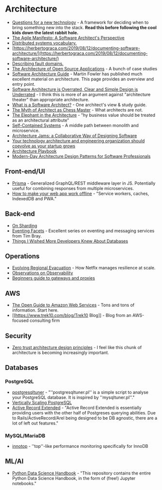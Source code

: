 # Architecture

  * [Questions for a new technology](https://kellanem.com/notes/new-tech) - A framework for deciding when to bring something new into the stack. **Read this before following the cool kids down the latest rabbit hole.**
  * [The Agile Manifesto: A Software Architect's Perspective ](https://www.infoq.com/articles/architect-agile-manifesto/)
  * [Distributed systems vocabulary.](https://lethain.com/distributed-systems-vocabulary/)
  * [https://herbertograca.com/2019/08/12/documenting-software-architecture/](https://herbertograca.com/2019/08/12/documenting-software-architecture/)
  * [Describing fault domains.](https://lethain.com/fault-domains/)
  * [The Architecture of Open Source Applications](http://www.aosabook.org/en/index.html) - A bunch of case studies
  * [Software Architecture Guide](https://martinfowler.com/architecture/) - Martin Fowler has published much excellent material on architecture. This page provides an overview and entry point.
  * [Software Architecture is Overrated, Clear and Simple Design is Underrated](https://blog.pragmaticengineer.com/software-architecture-is-overrated/) - I think this is more of an argument against "architecture theater" than appropriate architecture.
  * [What is a Software Architect?](https://github.com/justinamiller/SoftwareArchitect) - One architect's view & study guide.
  * [The Myth of Architect as Chess Master](https://leadership-library.dev/The-Leadership-Library-for-Engineers-c3a6bf9482a74fffa5b8c0e85ea5014a) - What architects are not.
  * [The Elephant in the Architecture](https://martinfowler.com/articles/value-architectural-attribute.html) - "hy business value should be treated as an architectural attribute"
  * [Self-Contained Systems](https://scs-architecture.org/index.html) - A middle path between monolith and microservice.
  * [Architecture Jams: a Collaborative Way of Designing Software](https://blog.pragmaticengineer.com/software-architecture-jams/)
  * [Your technology architecture and engineering organization should coevolve as your startup grows](https://www.abhishek-tiwari.com/your-technology-architecture-and-engineering-organization-should-coevolve-as-your-startup-grows/)
  * [Architecture Playbook](https://nocomplexity.com/documents/arplaybook/software-architecture.html)
  * [Modern-Day Architecture Design Patterns for Software Professionals](https://medium.com/better-programming/modern-day-architecture-design-patterns-for-software-professionals-9056ee1ed977)

## Front-end/UI

  * [Prisma](https://www.prisma.io/) - Generalized GraphQL/REST middleware layer in JS. Potentially useful for combining responses from multiple microservices.
  * [How to make your web app work offline](https://adlrocha.substack.com/p/adlrocha-how-to-make-your-web-app) - "Service workers, caches, IndexedDB and PWA."

## Back-end

  * [On Sharding](https://www.tbray.org/ongoing/When/201x/2019/09/25/On-Sharding)
  * [Eventing Facets](https://www.tbray.org/ongoing/When/202x/2020/03/07/Eventing-Facets) - Excellent series on eventing and messaging services from Tim Bray.
  * [Things I Wished More Developers Knew About Databases](https://medium.com/@rakyll/things-i-wished-more-developers-knew-about-databases-2d0178464f78)

## Operations

  * [Evolving Regional Evacuation](https://medium.com/netflix-techblog/evolving-regional-evacuation-69e6cc1d24c6) - How Netflx manages resilience at scale.
  * [Observations on Observability](https://blog.colinbreck.com/observations-on-observability/)
  * [Beginners guide to gateways and proxies](https://www.learncloudnative.com/blog/2020-04-25-beginners-guide-to-gateways-proxies/)

## AWS

  * [The Open Guide to Amazon Web Services](https://github.com/open-guides/og-aws) - Tons and tons of information. Start here.
  * [[https://www.trek10.com/blog/Trek10 Blog]] - Blog from an AWS-focused consulting firm

## Security

  * [Zero trust architecture design principles](https://github.com/ukncsc/zero-trust-architecture) - I feel like this chunk of architecture is becoming increasingly important.

## Databases

### PostgreSQL

  * [postgresqltuner](https://github.com/jfcoz/postgresqltuner) - "''postgresqltuner.pl'' is a simple script to analyse your PostgreSQL database. It is inspired by ''mysqltuner.pl''."
  * [Vertically Scaling PostgreSQL](https://pgdash.io/blog/scaling-postgres.html?p)
  * [Active Record Extended](https://github.com/georgekaraszi/ActiveRecordExtended) - "Active Record Extended is essentially providing users with the other half of Postgreses querying abilities. Due to Rails/ActiveRecord/Arel being designed to be DB agnostic, there are a lot of left out features."

### MySQL/MariaDB

  * [innotop](https://github.com/innotop/innotop) - ''top''-like performance monitoring specifically for InnoDB

## ML/AI

  * [Python Data Science Handbook](https://github.com/jakevdp/PythonDataScienceHandbook) - "This repository contains the entire Python Data Science Handbook, in the form of (free!) Jupyter notebooks."